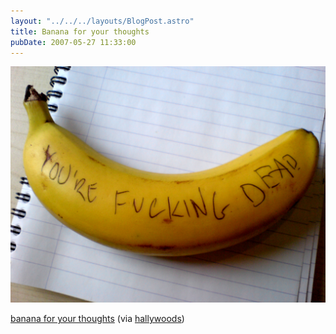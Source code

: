 ```yaml
---
layout: "../../../layouts/BlogPost.astro"
title: Banana for your thoughts
pubDate: 2007-05-27 11:33:00
---
```


![](./472289819_9e5be061d4_o.jpg)

[banana for your thoughts](https://www.flickr.com/photos/hallywoods/472289819/) (via
[hallywoods](http://flickr.com/photos/hallywoods))
